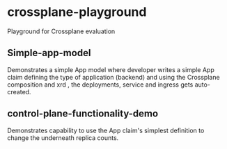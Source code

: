# crossplane-playground
Playground for Crossplane evaluation

## Simple-app-model
Demonstrates a simple App model where developer writes a simple App claim defining the type of application (backend) and using the Crossplane composition and xrd , the deployments, service and ingress gets auto-created.

## control-plane-functionality-demo
Demonstrates capability to use the App claim's simplest definition to change the underneath replica counts. 
